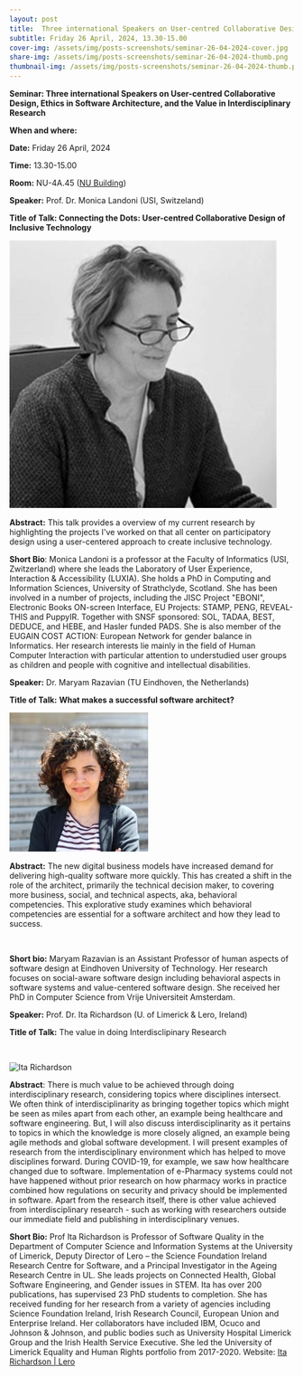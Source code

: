 ```yaml
---
layout: post
title:  Three international Speakers on User-centred Collaborative Design, Ethics in Software Architecture, and the Value in Interdisciplinary Research
subtitle: Friday 26 April, 2024, 13.30-15.00
cover-img: /assets/img/posts-screenshots/seminar-26-04-2024-cover.jpg
share-img: /assets/img/posts-screenshots/seminar-26-04-2024-thumb.png
thumbnail-img: /assets/img/posts-screenshots/seminar-26-04-2024-thumb.png
---
```



**Seminar: Three international Speakers on User-centred Collaborative Design, Ethics in Software Architecture, and the Value in Interdisciplinary Research**

**When and where:**

**Date:** Friday 26 April, 2024

**Time:** 13.30-15.00

**Room:** NU-4A.45 ([NU Building](https://urldefense.com/v3/__https:/vu.nl/en/about-vu/more-about/new-university-building__;!!AaIhyw!p7qCicON_xPFMRn6LA6iT5hBjDyHa1A7s_cuVsQtKRTTnMugyiqsr2p7WVgRIuJxSg_ECXxaA-Nw5A$))

**Speaker:** Prof. Dr. Monica Landoni (USI, Switzeland)

**Title of Talk: Connecting the Dots: User-centred Collaborative Design of Inclusive Technology**

![Monica Landoni](/assets/img/posts-screenshots/monica-landoni.jpg)


**Abstract:** This talk provides a overview of my current research by highlighting the projects I've worked on that all center on participatory design using a user-centered approach to create inclusive technology.

**Short Bio**: Monica Landoni is a professor at the Faculty of Informatics (USI, Zwitzerland) where she leads the Laboratory of User Experience, Interaction & Accessibility (LUXIA). She holds a PhD in Computing and Information Sciences, University of Strathclyde, Scotland. She has been involved in a number of projects, including the JISC Project "EBONI", Electronic Books ON-screen Interface, EU Projects: STAMP, PENG, REVEAL-THIS and PuppyIR. Together with SNSF sponsored: SOL, TADAA, BEST, DEDUCE, and HEBE, and Hasler funded PADS. She is also member of the EUGAIN COST ACTION: European Network for gender balance in Informatics. Her research interests lie mainly in the field of Human Computer Interaction with particular attention to understudied user groups as children and people with cognitive and intellectual disabilities.

**Speaker:** Dr. Maryam Razavian (TU Eindhoven, the Netherlands)

**Title of Talk:** **What makes a successful software architect?**

![Maryam Razavian](/assets/img/posts-screenshots/maryam-razavian.jpg)

**Abstract:** The new digital business models have increased demand for delivering high-quality software more quickly. This has created a shift in the role of the architect, primarily the technical decision maker, to covering more business, social, and technical aspects, aka, behavioral competencies. This explorative study examines which behavioral competencies are essential for a software architect and how they lead to success.

&nbsp;

**Short bio:** Maryam Razavian is an Assistant Professor of human aspects of software design at Eindhoven University of Technology. Her research focuses on social-aware software design including behavioral aspects in software systems and value-centered software design. She received her PhD in Computer Science from Vrije Universiteit Amsterdam.

**Speaker:** Prof. Dr. Ita Richardson (U. of Limerick & Lero, Ireland)

**Title of Talk:** The value in doing Interdisclipinary Research

&nbsp;

![Ita Richardson](/assets/img/posts-screenshots/its-richarson.jpg)

**Abstract**: There is much value to be achieved through doing interdisciplinary research, considering topics where disciplines intersect. We often think of interdisciplinarity as bringing together topics which might be seen as miles apart from each other, an example being healthcare and software engineering. But, I will also discuss interdisciplinarity as it pertains to topics in which the knowledge is more closely aligned, an example being agile methods and global software development. I will present examples of research from the interdisciplinary environment which has helped to move disciplines forward. During COVID-19, for example, we saw how healthcare changed due to software. Implementation of e-Pharmacy systems could not have happened without prior research on how pharmacy works in practice combined how regulations on security and privacy should be implemented in software. Apart from the research itself, there is other value achieved from interdisciplinary research - such as working with researchers outside our immediate field and publishing in interdisciplinary venues.

**Short Bio:** Prof Ita Richardson is Professor of Software Quality in the Department of Computer Science and Information Systems at the University of Limerick, Deputy Director of Lero – the Science Foundation Ireland Research Centre for Software, and a Principal Investigator in the Ageing Research Centre in UL. She leads projects on Connected Health, Global Software Engineering, and Gender issues in STEM. Ita has over 200 publications, has supervised 23 PhD students to completion. She has received funding for her research from a variety of agencies including Science Foundation Ireland, Irish Research Council, European Union and Enterprise Ireland.  Her collaborators have included IBM, Ocuco and Johnson & Johnson, and public bodies such as University Hospital Limerick Group and the Irish Health Service Executive. She led the University of Limerick Equality and Human Rights portfolio from 2017-2020. Website: [Ita Richardson | Lero](https://lero.ie/people/ita-richardson)